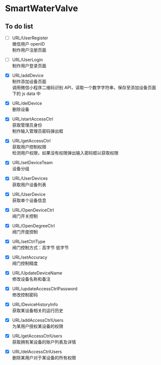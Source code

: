 # SmartWaterValve

## To do list

- [ ] URL/UserRegister  
	微信用户 openID  
	制作用户注册页面  

- [ ] URL/UserLogin  
	制作用户登录页面  

- [x] URL/addDevice  
	制作添加设备页面  
	调用微信小程序二维码识别 API，读取一个数字字符串，保存至添加设备页面下的 js data 中  

- [x] URL/delDevice  
	删除设备  

- [x] URL/startAccessCtrl  
	获取管理员身份  
	制作输入管理员密码弹出框  

- [x] URL/getAccessCtrl  
	获取用户控制权限  
	检测用户权限，如果没有权限弹出输入密码框以获取权限  

- [x] URL/setDeviceTeam  
	设备分组  

- [x] URL/UserDevices  
	获取用户设备列表  

- [x] URL/UserDevice  
	获取单个设备信息  

- [x] URL/OpenDeviceCtrl  
	阀门开关控制  

- [x] URL/OpenDegreeCtrl  
	阀门开度控制  

- [x] URL/setCtrlType  
	阀门控制方式：高字节 低字节  

- [x] URL/setAccuracy  
	阀门控制精度  

- [x] URL/UpdateDeviceName  
	修改设备名称和备注  

- [x] URL/updateAccessCtrlPassword  
	修改控制密码  

- [x] URL/DeviceHistoryInfo  
        获取某设备相关的运行历史

- [x] URL/addAccessCtrlUsers  
        为某用户授权某设备的权限  

- [x] URL/getAccessCtrlUsers  
        获取拥有某设备的账户列表及详情  

- [x] URL/delAccessCtrlUsers  
        删除某用户对于某设备的所有权限  
